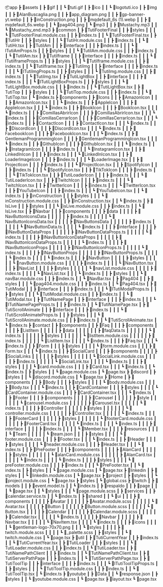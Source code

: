 📦app
┣ 📂assets
┃ ┣ 📂gif
┃ ┃ ┗ 📜tuti.gif
┃ ┣ 📂ico
┃ ┃ ┗ 📜logotuti.ico
┃ ┣ 📂img
┃ ┃ ┣ 📜AlanBuscaglia.png
┃ ┃ ┣ 📜app_diagram.png
┃ ┃ ┣ 📜gp-banner-yt.webp
┃ ┃ ┣ 📜inConstruction.png
┃ ┃ ┣ 📜mqdefault_6s (1).webp
┃ ┃ ┣ 📜mqdefault_6s.webp
┃ ┃ ┗ 📜pag404.png
┃ ┗ 📂mp3
┃ ┃ ┣ 📜Mustachy.mp3
┃ ┃ ┗ 📜Mustachy_end.mp3
┣ 📂common
┃ ┣ 📂TutiFooterFinal
┃ ┃ ┣ 📂styles
┃ ┃ ┃ ┗ 📜TutiFooterFinal.module.css
┃ ┃ ┣ 📜index.ts
┃ ┃ ┗ 📜TutiFooterFinal.tsx
┃ ┣ 📂TutiHr
┃ ┃ ┣ 📂styles
┃ ┃ ┃ ┗ 📜TutiHr.module.css
┃ ┃ ┣ 📜index.ts
┃ ┃ ┗ 📜TutiHr.tsx
┃ ┣ 📂TutiIAm
┃ ┃ ┣ 📂interface
┃ ┃ ┃ ┣ 📜index.ts
┃ ┃ ┃ ┗ 📜ITutiAmProps.ts
┃ ┃ ┣ 📂styles
┃ ┃ ┃ ┗ 📜TutiIAm.module.css
┃ ┃ ┣ 📜index.ts
┃ ┃ ┗ 📜TutiIAm.tsx
┃ ┣ 📂TutiIframe
┃ ┃ ┣ 📂interface
┃ ┃ ┃ ┣ 📜index.ts
┃ ┃ ┃ ┗ 📜ITutiIframeProps.ts
┃ ┃ ┣ 📂styles
┃ ┃ ┃ ┗ 📜TutiIframe.module.css
┃ ┃ ┣ 📜index.ts
┃ ┃ ┗ 📜TutiIframe.tsx
┃ ┣ 📂TutiImg
┃ ┃ ┣ 📂interface
┃ ┃ ┃ ┣ 📜index.ts
┃ ┃ ┃ ┗ 📜ITutiImgProps.ts
┃ ┃ ┣ 📂styles
┃ ┃ ┃ ┗ 📜TutiImg.module.css
┃ ┃ ┣ 📜index.ts
┃ ┃ ┗ 📜TutiImg.tsx
┃ ┣ 📂TutiLightBox
┃ ┃ ┣ 📂interface
┃ ┃ ┃ ┣ 📜index.ts
┃ ┃ ┃ ┗ 📜ITutiLightBoxProps.ts
┃ ┃ ┣ 📂styles
┃ ┃ ┃ ┗ 📜TutiLightBox.module.css
┃ ┃ ┣ 📜index.ts
┃ ┃ ┗ 📜TutiLightBox.tsx
┃ ┣ 📂TutiTop
┃ ┃ ┣ 📂styles
┃ ┃ ┃ ┗ 📜TutiTop.module.css
┃ ┃ ┣ 📜index.ts
┃ ┃ ┗ 📜TutiTop.tsx
┃ ┗ 📜index.ts
┣ 📂components
┃ ┣ 📂Icons
┃ ┃ ┣ 📂AmazonIcon
┃ ┃ ┃ ┣ 📜AmazonIcon.tsx
┃ ┃ ┃ ┗ 📜index.ts
┃ ┃ ┣ 📂AppleIcon
┃ ┃ ┃ ┣ 📜AppleIcon.tsx
┃ ┃ ┃ ┗ 📜index.ts
┃ ┃ ┣ 📂BookIcon
┃ ┃ ┃ ┣ 📜BookIcon.tsx
┃ ┃ ┃ ┗ 📜index.ts
┃ ┃ ┣ 📂ComillasAbrirIcon
┃ ┃ ┃ ┣ 📜ComillasAbrirIcon.tsx
┃ ┃ ┃ ┗ 📜index.ts
┃ ┃ ┣ 📂ComillasCerrarIcon
┃ ┃ ┃ ┣ 📜ComillasCerrarIcon.tsx
┃ ┃ ┃ ┗ 📜index.ts
┃ ┃ ┣ 📂ContactIcon
┃ ┃ ┃ ┣ 📜ContactIcon.tsx
┃ ┃ ┃ ┗ 📜index.ts
┃ ┃ ┣ 📂DiscordIcon
┃ ┃ ┃ ┣ 📜DiscordIcon.tsx
┃ ┃ ┃ ┗ 📜index.ts
┃ ┃ ┣ 📂FacebookIcon
┃ ┃ ┃ ┣ 📜FacebookIcon.tsx
┃ ┃ ┃ ┗ 📜index.ts
┃ ┃ ┣ 📂GentlemanProgrammingIcon
┃ ┃ ┃ ┣ 📜GentlemanProgrammingIcon.tsx
┃ ┃ ┃ ┗ 📜index.ts
┃ ┃ ┣ 📂GithubIcon
┃ ┃ ┃ ┣ 📜GithubIcon.tsx
┃ ┃ ┃ ┗ 📜index.ts
┃ ┃ ┣ 📂InstagramIcon
┃ ┃ ┃ ┣ 📜index.ts
┃ ┃ ┃ ┗ 📜InstagramIcon.tsx
┃ ┃ ┣ 📂LinkedInIcon
┃ ┃ ┃ ┣ 📜index.ts
┃ ┃ ┃ ┗ 📜LinkedInIcon.tsx
┃ ┃ ┣ 📂LoaderImageIcon
┃ ┃ ┃ ┣ 📜index.ts
┃ ┃ ┃ ┗ 📜LoaderImage.tsx
┃ ┃ ┣ 📂ProjectIcon
┃ ┃ ┃ ┣ 📜index.ts
┃ ┃ ┃ ┗ 📜ProjectIcon.tsx
┃ ┃ ┣ 📂SpotifyIcon
┃ ┃ ┃ ┣ 📜index.ts
┃ ┃ ┃ ┗ 📜SpotifyIcon.tsx
┃ ┃ ┣ 📂TikTokIcon
┃ ┃ ┃ ┣ 📜index.ts
┃ ┃ ┃ ┗ 📜TikTokIcon.tsx
┃ ┃ ┣ 📂TutiLoaderIcon
┃ ┃ ┃ ┣ 📜index.ts
┃ ┃ ┃ ┗ 📜TutiLoaderIcon.tsx
┃ ┃ ┣ 📂TwitchIcon
┃ ┃ ┃ ┣ 📜index.ts
┃ ┃ ┃ ┗ 📜TwitchIcon.tsx
┃ ┃ ┣ 📂TwitterIcon
┃ ┃ ┃ ┣ 📜index.ts
┃ ┃ ┃ ┗ 📜TwitterIcon.tsx
┃ ┃ ┣ 📂YouTubeIcon
┃ ┃ ┃ ┣ 📜index.ts
┃ ┃ ┃ ┗ 📜YouTubeIcon.tsx
┃ ┃ ┗ 📜index.ts
┃ ┣ 📂inConstruction
┃ ┃ ┣ 📂styles
┃ ┃ ┃ ┗ 📜inConstruction.module.css
┃ ┃ ┣ 📜InConstruction.tsx
┃ ┃ ┗ 📜index.ts
┃ ┣ 📂IsLive
┃ ┃ ┣ 📂styles
┃ ┃ ┃ ┗ 📜isLive.module.css
┃ ┃ ┣ 📜index.ts
┃ ┃ ┗ 📜IsLive.tsx
┃ ┣ 📂Navbar
┃ ┃ ┣ 📂components
┃ ┃ ┃ ┣ 📂data
┃ ┃ ┃ ┃ ┣ 📂NavButtonIconsData
┃ ┃ ┃ ┃ ┃ ┣ 📜index.ts
┃ ┃ ┃ ┃ ┃ ┗ 📜NavButtonIconsData.tsx
┃ ┃ ┃ ┃ ┣ 📂NavButtonsData
┃ ┃ ┃ ┃ ┃ ┣ 📜index.ts
┃ ┃ ┃ ┃ ┃ ┗ 📜NavButtonData.ts
┃ ┃ ┃ ┃ ┗ 📜index.ts
┃ ┃ ┃ ┣ 📂interface
┃ ┃ ┃ ┃ ┣ 📂INavButtonDataProps
┃ ┃ ┃ ┃ ┃ ┣ 📜INavButtonDataProps.ts
┃ ┃ ┃ ┃ ┃ ┗ 📜index.ts
┃ ┃ ┃ ┃ ┣ 📂INavButtonIconDataProps
┃ ┃ ┃ ┃ ┃ ┣ 📜INavButtonIconDataProps.ts
┃ ┃ ┃ ┃ ┃ ┗ 📜index.ts
┃ ┃ ┃ ┃ ┣ 📂INavButtonIconProps
┃ ┃ ┃ ┃ ┃ ┣ 📜INavButtonIconProps.ts
┃ ┃ ┃ ┃ ┃ ┗ 📜index.ts
┃ ┃ ┃ ┃ ┣ 📂INavButtonProps
┃ ┃ ┃ ┃ ┃ ┣ 📜INavButtonProps.ts
┃ ┃ ┃ ┃ ┃ ┗ 📜index.ts
┃ ┃ ┃ ┃ ┗ 📜index.ts
┃ ┃ ┃ ┣ 📂NavButton
┃ ┃ ┃ ┃ ┣ 📂styles
┃ ┃ ┃ ┃ ┃ ┗ 📜navButton.module.css
┃ ┃ ┃ ┃ ┣ 📜index.ts
┃ ┃ ┃ ┃ ┗ 📜NavButton.tsx
┃ ┃ ┃ ┣ 📂NavList
┃ ┃ ┃ ┃ ┣ 📂styles
┃ ┃ ┃ ┃ ┃ ┗ 📜navList.module.css
┃ ┃ ┃ ┃ ┣ 📜index.ts
┃ ┃ ┃ ┃ ┗ 📜NavList.tsx
┃ ┃ ┃ ┗ 📜index.ts
┃ ┃ ┣ 📂styles
┃ ┃ ┃ ┗ 📜navBar.module.css
┃ ┃ ┣ 📜index.ts
┃ ┃ ┗ 📜NavBar.tsx
┃ ┣ 📂Pag404
┃ ┃ ┣ 📂styles
┃ ┃ ┃ ┗ 📜pag404.module.css
┃ ┃ ┣ 📜index.ts
┃ ┃ ┗ 📜Pag404.tsx
┃ ┣ 📂TutiModal
┃ ┃ ┣ 📂interface
┃ ┃ ┃ ┣ 📜index.ts
┃ ┃ ┃ ┗ 📜ITutiModalProps.ts
┃ ┃ ┣ 📂styles
┃ ┃ ┃ ┗ 📜TutiModal.module.css
┃ ┃ ┣ 📜index.ts
┃ ┃ ┗ 📜TutiModal.tsx
┃ ┣ 📂TutiNamePage
┃ ┃ ┣ 📂interface
┃ ┃ ┃ ┣ 📜index.ts
┃ ┃ ┃ ┗ 📜ITutiNamePageProps.ts
┃ ┃ ┣ 📜index.ts
┃ ┃ ┗ 📜TutiNamePage.tsx
┃ ┣ 📂TutiScrollAnimate
┃ ┃ ┣ 📂interface
┃ ┃ ┃ ┣ 📜index.ts
┃ ┃ ┃ ┗ 📜ITutiScrollAnimateProps.ts
┃ ┃ ┣ 📂styles
┃ ┃ ┃ ┗ 📜TutiScrollAnimate.module.css
┃ ┃ ┣ 📜index.ts
┃ ┃ ┗ 📜TutiScrollAnimate.tsx
┃ ┗ 📜index.ts
┣ 📂contact
┃ ┣ 📂components
┃ ┃ ┣ 📂Faq
┃ ┃ ┃ ┣ 📂components
┃ ┃ ┃ ┃ ┣ 📂ListItem
┃ ┃ ┃ ┃ ┃ ┣ 📂data
┃ ┃ ┃ ┃ ┃ ┃ ┣ 📜faqData.ts
┃ ┃ ┃ ┃ ┃ ┃ ┗ 📜index.ts
┃ ┃ ┃ ┃ ┃ ┣ 📂styles
┃ ┃ ┃ ┃ ┃ ┃ ┗ 📜listItem.module.css
┃ ┃ ┃ ┃ ┃ ┣ 📜index.ts
┃ ┃ ┃ ┃ ┃ ┗ 📜ListItem.tsx
┃ ┃ ┃ ┃ ┗ 📜index.ts
┃ ┃ ┃ ┣ 📜Faq.tsx
┃ ┃ ┃ ┗ 📜index.ts
┃ ┃ ┣ 📂Form
┃ ┃ ┃ ┣ 📂styles
┃ ┃ ┃ ┃ ┗ 📜form.module.css
┃ ┃ ┃ ┣ 📜Form.tsx
┃ ┃ ┃ ┗ 📜index.ts
┃ ┃ ┣ 📂SocialCard
┃ ┃ ┃ ┣ 📂components
┃ ┃ ┃ ┃ ┣ 📂SocialLinks
┃ ┃ ┃ ┃ ┃ ┣ 📂styles
┃ ┃ ┃ ┃ ┃ ┃ ┗ 📜SocialLink.module.css
┃ ┃ ┃ ┃ ┃ ┣ 📜index.ts
┃ ┃ ┃ ┃ ┃ ┗ 📜SocialLink.tsx
┃ ┃ ┃ ┃ ┗ 📜index.ts
┃ ┃ ┃ ┣ 📂styles
┃ ┃ ┃ ┃ ┗ 📜card.module.css
┃ ┃ ┃ ┣ 📜Card.tsx
┃ ┃ ┃ ┗ 📜index.ts
┃ ┃ ┗ 📜index.ts
┃ ┣ 📂styles
┃ ┃ ┗ 📜page.module.css
┃ ┗ 📜page.tsx
┣ 📂discord
┃ ┣ 📂styles
┃ ┃ ┗ 📜discord.module.css
┃ ┗ 📜page.tsx
┣ 📂Home
┃ ┣ 📂components
┃ ┃ ┣ 📂Body
┃ ┃ ┃ ┣ 📂styles
┃ ┃ ┃ ┃ ┗ 📜body.module.css
┃ ┃ ┃ ┣ 📜Body.tsx
┃ ┃ ┃ ┗ 📜index.ts
┃ ┃ ┣ 📂CardContainer
┃ ┃ ┃ ┣ 📂styles
┃ ┃ ┃ ┃ ┗ 📜CardContainer.module.css
┃ ┃ ┃ ┣ 📜CardContainer.tsx
┃ ┃ ┃ ┗ 📜index.ts
┃ ┃ ┣ 📂Footer
┃ ┃ ┃ ┣ 📂components
┃ ┃ ┃ ┃ ┣ 📂Carousel
┃ ┃ ┃ ┃ ┃ ┣ 📂style
┃ ┃ ┃ ┃ ┃ ┃ ┗ 📜carousel.module.css
┃ ┃ ┃ ┃ ┃ ┣ 📜Carousel.tsx
┃ ┃ ┃ ┃ ┃ ┗ 📜index.ts
┃ ┃ ┃ ┃ ┣ 📂Controller
┃ ┃ ┃ ┃ ┃ ┣ 📂styles
┃ ┃ ┃ ┃ ┃ ┃ ┗ 📜controller.module.css
┃ ┃ ┃ ┃ ┃ ┣ 📜Controller.tsx
┃ ┃ ┃ ┃ ┃ ┗ 📜index.ts
┃ ┃ ┃ ┃ ┣ 📂FooterCard
┃ ┃ ┃ ┃ ┃ ┣ 📂styles
┃ ┃ ┃ ┃ ┃ ┃ ┗ 📜footerCard.module.css
┃ ┃ ┃ ┃ ┃ ┣ 📜FooterCard.tsx
┃ ┃ ┃ ┃ ┃ ┗ 📜index.ts
┃ ┃ ┃ ┃ ┗ 📜index.ts
┃ ┃ ┃ ┣ 📂interface
┃ ┃ ┃ ┃ ┣ 📜index.ts
┃ ┃ ┃ ┃ ┗ 📜Member.tsx
┃ ┃ ┃ ┣ 📂resources
┃ ┃ ┃ ┃ ┗ 📂Team
┃ ┃ ┃ ┃ ┃ ┗ 📜team.json
┃ ┃ ┃ ┣ 📂styles
┃ ┃ ┃ ┃ ┗ 📜footer.module.css
┃ ┃ ┃ ┣ 📜Footer.tsx
┃ ┃ ┃ ┗ 📜index.ts
┃ ┃ ┣ 📂Header
┃ ┃ ┃ ┣ 📂styles
┃ ┃ ┃ ┃ ┗ 📜header.module.css
┃ ┃ ┃ ┣ 📜Header.tsx
┃ ┃ ┃ ┗ 📜index.ts
┃ ┃ ┣ 📂PreFooter
┃ ┃ ┃ ┣ 📂components
┃ ┃ ┃ ┃ ┣ 📂AlanCard
┃ ┃ ┃ ┃ ┃ ┣ 📂styles
┃ ┃ ┃ ┃ ┃ ┃ ┗ 📜alanCard.module.css
┃ ┃ ┃ ┃ ┃ ┣ 📜AlanCard.tsx
┃ ┃ ┃ ┃ ┃ ┗ 📜index.ts
┃ ┃ ┃ ┃ ┗ 📜index.ts
┃ ┃ ┃ ┣ 📂styles
┃ ┃ ┃ ┃ ┗ 📜preFooter.module.css
┃ ┃ ┃ ┣ 📜index.ts
┃ ┃ ┃ ┗ 📜PreFooter.tsx
┃ ┃ ┗ 📜index.ts
┃ ┣ 📂styles
┃ ┃ ┗ 📜page.module.css
┃ ┗ 📜page.tsx
┣ 📂linkedin
┃ ┣ 📂styles
┃ ┃ ┗ 📜linkedin.module.css
┃ ┗ 📜page.tsx
┣ 📂project
┃ ┣ 📂styles
┃ ┃ ┗ 📜project.module.css
┃ ┗ 📜page.tsx
┣ 📂styles
┃ ┗ 📜global.css
┣ 📂twitch
┃ ┣ 📂models
┃ ┃ ┣ 📜event.model.ts
┃ ┃ ┗ 📜index.ts
┃ ┣ 📂respaldo
┃ ┃ ┣ 📂page
┃ ┃ ┃ ┗ 📜page.tsx
┃ ┃ ┗ 📂styles
┃ ┃ ┃ ┗ 📜page.module.scss
┃ ┣ 📂services
┃ ┃ ┣ 📜calendar.service.ts
┃ ┃ ┗ 📜index.ts
┃ ┣ 📂shared
┃ ┃ ┗ 📂ui
┃ ┃ ┃ ┣ 📂components
┃ ┃ ┃ ┃ ┣ 📂Avatar
┃ ┃ ┃ ┃ ┃ ┣ 📜Avatar.module.scss
┃ ┃ ┃ ┃ ┃ ┗ 📜Avatar.tsx
┃ ┃ ┃ ┃ ┣ 📂Button
┃ ┃ ┃ ┃ ┃ ┣ 📜Button.module.scss
┃ ┃ ┃ ┃ ┃ ┗ 📜Button.tsx
┃ ┃ ┃ ┃ ┣ 📂Calendar
┃ ┃ ┃ ┃ ┃ ┣ 📜Calendar.module.scss
┃ ┃ ┃ ┃ ┃ ┣ 📜Calendar.tsx
┃ ┃ ┃ ┃ ┃ ┗ 📜index.ts
┃ ┃ ┃ ┃ ┣ 📂Navbar
┃ ┃ ┃ ┃ ┃ ┣ 📜Navbar.tsx
┃ ┃ ┃ ┃ ┃ ┗ 📜NavItem.tsx
┃ ┃ ┃ ┃ ┗ 📜index.ts
┃ ┃ ┃ ┣ 📂icons
┃ ┃ ┃ ┃ ┗ 📜gentleman-logo-70x70.png
┃ ┃ ┃ ┗ 📂styles
┃ ┃ ┃ ┃ ┣ 📜twitch.module.scss
┃ ┃ ┃ ┃ ┗ 📜_palette.scss
┃ ┣ 📂styles
┃ ┃ ┗ 📜twitch.module.css
┃ ┗ 📜page.tsx
┣ 📂util
┃ ┣ 📂TutiCurrentYear
┃ ┃ ┣ 📜index.ts
┃ ┃ ┗ 📜TutiCurrentYear.tsx
┃ ┣ 📂TutiLoader
┃ ┃ ┣ 📂styles
┃ ┃ ┃ ┗ 📜TutiLoader.module.css
┃ ┃ ┣ 📜index.ts
┃ ┃ ┗ 📜TutiLoader.tsx
┃ ┣ 📂TutiNamePathClient
┃ ┃ ┣ 📜index.ts
┃ ┃ ┗ 📜TutiNamePathClient.tsx
┃ ┣ 📂TutiServerPathPage
┃ ┃ ┣ 📜index.ts
┃ ┃ ┗ 📜TutiServerPathPage.tsx
┃ ┣ 📂TutiToolTip
┃ ┃ ┣ 📂interface
┃ ┃ ┃ ┣ 📜index.ts
┃ ┃ ┃ ┗ 📜ITutiToolTipProps.ts
┃ ┃ ┣ 📂styles
┃ ┃ ┃ ┗ 📜TutiToolTip.module.css
┃ ┃ ┣ 📜index.ts
┃ ┃ ┗ 📜TutiToolTip.tsx
┃ ┗ 📜index.ts
┣ 📂youtube
┃ ┣ 📂Data
┃ ┃ ┗ 📜response.json
┃ ┣ 📂styles
┃ ┃ ┗ 📜youtube.module.css
┃ ┗ 📜page.tsx
┣ 📜layout.tsx
┗ 📜page.tsx
